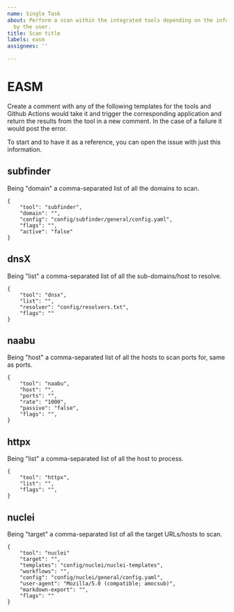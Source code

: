 ```yaml
---
name: Single Task
about: Perform a scan within the integrated tools depending on the information provided
  by the user.
title: Scan title
labels: easm
assignees: ''

---
```


# EASM

Create a comment with any of the following templates for the tools and Github Actions would take it and trigger the corresponding application and return the results from the tool in a new comment. In the case of a failure it would post the error.

To start and to have it as a reference, you can open the issue with just this information.

## subfinder
Being "domain" a comma-separated list of all the domains to scan.
```
{
    "tool": "subfinder",
    "domain": "",
    "config": "config/subfinder/general/config.yaml",
    "flags": "",
    "active": "false"
}
```

## dnsX
Being "list" a comma-separated list of all the sub-domains/host to resolve.
```
{
    "tool": "dnsx",
    "list": "",
    "resolver": "config/resolvers.txt",
    "flags": ""
}
```

## naabu
Being "host" a comma-separated list of all the hosts to scan ports for, same as ports.
```
{
    "tool": "naabu",
    "host": "",
    "ports": "",
    "rate": "1000",
    "passive": "false",
    "flags": "",
}
```

## httpx
Being "list" a comma-separated list of all the host to process.
```
{
    "tool": "httpx",
    "list": "",
    "flags": "",
}
```

## nuclei
Being "target" a comma-separated list of all the target URLs/hosts to scan.
```
{
    "tool": "nuclei"
    "target": "",
    "templates": "config/nuclei/nuclei-templates",
    "workflows": "",
    "config": "config/nuclei/general/config.yaml",
    "user-agent": "Mozilla/5.0 (compatible; amocsub)",
    "markdown-export": "",
    "flags": ""
}
```
